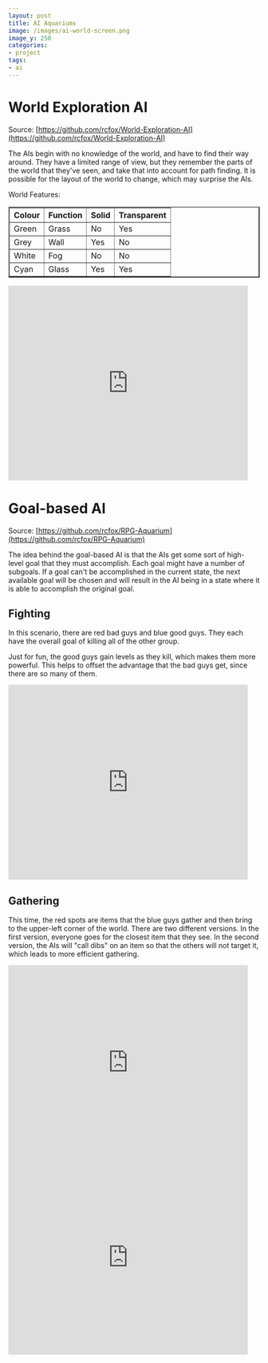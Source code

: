 ```yaml
---
layout: post
title: AI Aquariums
image: /images/ai-world-screen.png
image_y: 250
categories:
- project
tags:
- ai
---
```

# World Exploration AI #

Source: [https://github.com/rcfox/World-Exploration-AI](https://github.com/rcfox/World-Exploration-AI)

The AIs begin with no knowledge of the world, and have to find their way around. They have a limited range of view, but they remember the parts of the world that they've seen, and take that into account for path finding. It is possible for the layout of the world to change, which may surprise the AIs.

World Features:
<table border="2">
<tr><th>Colour</th><th>Function</th><th>Solid</th><th>Transparent</th></tr>
<tr><td>Green </td><td>Grass   </td><td>No   </td><td>Yes        </td></tr>
<tr><td>Grey  </td><td>Wall    </td><td>Yes  </td><td>No         </td></tr>
<tr><td>White </td><td>Fog     </td><td>No   </td><td>No         </td></tr>
<tr><td>Cyan  </td><td>Glass   </td><td>Yes  </td><td>Yes        </td></tr>
</table>

<iframe title="YouTube video player" width="480" height="390" src="http://www.youtube.com/embed/oYhccD20icQ" frameborder="0">&nbsp;</iframe>

# Goal-based AI #

Source: [https://github.com/rcfox/RPG-Aquarium](https://github.com/rcfox/RPG-Aquarium)

The idea behind the goal-based AI is that the AIs get some sort of high-level goal that they must accomplish. Each goal might have a number of subgoals. If a goal can't be accomplished in the current state, the next available goal will be chosen and will result in the AI being in a state where it is able to accomplish the original goal.

## Fighting ##

In this scenario, there are red bad guys and blue good guys. They each have the overall goal of killing all of the other group.

Just for fun, the good guys gain levels as they kill, which makes them more powerful. This helps to offset the advantage that the bad guys get, since there are so many of them.

<iframe title="YouTube video player" width="480" height="390" src="http://www.youtube.com/embed/0HzK-yhYinc" frameborder="0" >&nbsp;</iframe>

## Gathering ##

This time, the red spots are items that the blue guys gather and then bring to the upper-left corner of the world. There are two different versions. In the first version, everyone goes for the closest item that they see. In the second version, the AIs will "call dibs" on an item so that the others will not target it, which leads to more efficient gathering.

<iframe title="YouTube video player" width="480" height="390" src="http://www.youtube.com/embed/_U05ccQ5lsA" frameborder="0" >&nbsp;</iframe>

<iframe title="YouTube video player" width="480" height="390" src="http://www.youtube.com/embed/ku6fDRV-OGs" frameborder="0" >&nbsp;</iframe>
